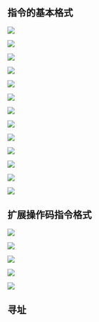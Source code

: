 ## 指令的基本格式

![](images/Pasted%20image%2020241205093353.png)

![](images/Pasted%20image%2020241205093447.png)

![](images/Pasted%20image%2020241205093635.png)

![](images/Pasted%20image%2020241205093718.png)

![](images/Pasted%20image%2020241205093851.png)

![](images/Pasted%20image%2020241205094037.png)

![](images/Pasted%20image%2020241205094142.png)

![](images/Pasted%20image%2020241205094323.png)

![](images/Pasted%20image%2020241205094344.png)

![](images/Pasted%20image%2020241205094500.png)

![](images/Pasted%20image%2020241205094616.png)

![](images/Pasted%20image%2020241205094806.png)

![](images/Pasted%20image%2020241205094858.png)

## 扩展操作码指令格式

![](images/Pasted%20image%2020241205094959.png)

![](images/Pasted%20image%2020241205095753.png)

![](images/Pasted%20image%2020241205095911.png)

![](images/Pasted%20image%2020241205100317.png)

![](images/Pasted%20image%2020241205100408.png)

## 寻址

### 